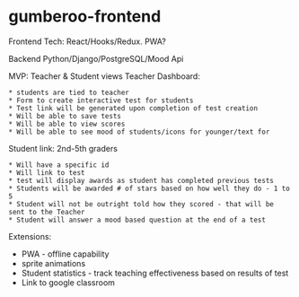 # gumberoo-frontend
 Frontend Tech:
  React/Hooks/Redux. PWA? 
  
Backend
  Python/Django/PostgreSQL/Mood Api
  
 
 MVP: 
 Teacher & Student views
  Teacher Dashboard: 
  
    * students are tied to teacher
    * Form to create interactive test for students
    * Test link will be generated upon completion of test creation
    * Will be able to save tests
    * Will be able to view scores
    * Will be able to see mood of students/icons for younger/text for 
  
  Student link:
  2nd-5th graders
  
    * Will have a specific id
    * Will link to test
    * test will display awards as student has completed previous tests
    * Students will be awarded # of stars based on how well they do - 1 to 5
    * Student will not be outright told how they scored - that will be sent to the Teacher
    * Student will answer a mood based question at the end of a test

Extensions:
  * PWA - offline capability
  * sprite animations
  * Student statistics - track teaching effectiveness based on results of test
  * Link to google classroom

